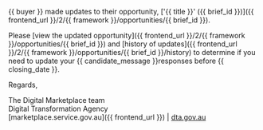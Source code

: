{{ buyer }} made updates to their opportunity, ['{{ title }}' ({{ brief_id }})]({{ frontend_url }}/2/{{ framework }}/opportunities/{{ brief_id }}).  
  
Please [view the updated opportunity]({{ frontend_url }}/2/{{ framework }}/opportunities/{{ brief_id }}) and [history of updates]({{ frontend_url }}/2/{{ framework }}/opportunities/{{ brief_id }}/history) to determine if you need to update your {{ candidate_message }}responses before {{ closing_date }}.  
  
Regards,  
  
The Digital Marketplace team  
Digital Transformation Agency  
[marketplace.service.gov.au]({{ frontend_url }}) | [dta.gov.au](https://dta.gov.au)